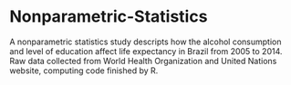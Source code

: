 # Nonparametric-Statistics
A nonparametric statistics study descripts how the alcohol consumption and level of education affect life expectancy in Brazil from 2005 to 2014. Raw data collected from World Health Organization and United Nations website, computing code finished by R. 
